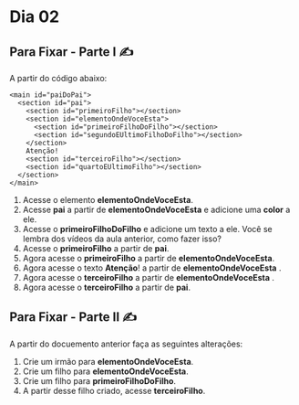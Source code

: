 # Dia 02

## Para Fixar - Parte I :writing_hand:

A partir do código abaixo:
```
<main id="paiDoPai">
  <section id="pai">
    <section id="primeiroFilho"></section>
    <section id="elementoOndeVoceEsta">
      <section id="primeiroFilhoDoFilho"></section>
      <section id="segundoEUltimoFilhoDoFilho"></section>
    </section>
    Atenção!
    <section id="terceiroFilho"></section>
    <section id="quartoEUltimoFilho"></section>
  </section>
</main>
```

1. Acesse o elemento **elementoOndeVoceEsta**.
2. Acesse **pai** a partir de **elementoOndeVoceEsta** e adicione uma **color** a ele.
3. Acesse o **primeiroFilhoDoFilho** e adicione um texto a ele. Você se lembra dos vídeos da aula anterior, como fazer isso?
4. Acesse o **primeiroFilho** a partir de **pai**.
5. Agora acesse o **primeiroFilho** a partir de **elementoOndeVoceEsta**.
6. Agora acesse o texto **Atenção**! a partir de **elementoOndeVoceEsta** .
7. Agora acesse o **terceiroFilho** a partir de **elementoOndeVoceEsta** .
8. Agora acesse o **terceiroFilho** a partir de **pai**.


## Para Fixar - Parte II :writing_hand:

A partir do docuemento anterior faça as seguintes alterações:

1. Crie um irmão para **elementoOndeVoceEsta**.
2. Crie um filho para **elementoOndeVoceEsta**.
3. Crie um filho para **primeiroFilhoDoFilho**.
4. A partir desse filho criado, acesse **terceiroFilho**.